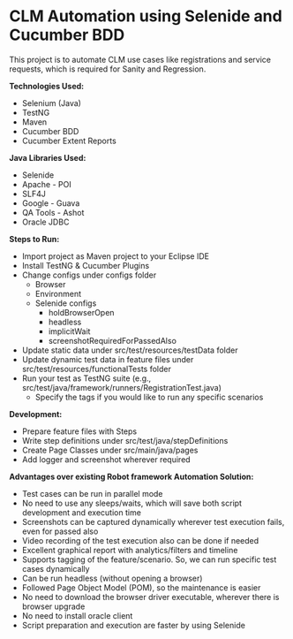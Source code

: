 # CLM Automation using Selenide and Cucumber BDD

This project is to automate CLM use cases like registrations and service requests, which is required for Sanity and Regression.

**Technologies Used:**

- Selenium (Java)
- TestNG
- Maven
- Cucumber BDD
- Cucumber Extent Reports

**Java Libraries Used:**

- Selenide
- Apache - POI
- SLF4J
- Google - Guava
- QA Tools - Ashot
- Oracle JDBC

**Steps to Run:**

- Import project as Maven project to your Eclipse IDE
- Install TestNG & Cucumber Plugins
- Change configs under configs folder
    -  Browser
    -  Environment
    -  Selenide configs
        - holdBrowserOpen
        - headless
        - implicitWait
        - screenshotRequiredForPassedAlso
- Update static data under src/test/resources/testData folder
- Update dynamic test data in feature files under src/test/resources/functionalTests folder
- Run your test as TestNG suite (e.g., src/test/java/framework/runners/RegistrationTest.java)
    - Specify the tags if you would like to run any specific scenarios

**Development:**

- Prepare feature files with Steps
- Write step definitions under src/test/java/stepDefinitions
- Create Page Classes under src/main/java/pages
- Add logger and screenshot wherever required

**Advantages over existing Robot framework Automation Solution:**

- Test cases can be run in parallel mode
- No need to use any sleeps/waits, which will save both script development and execution time
- Screenshots can be captured dynamically wherever test execution fails, even for passed also
- Video recording of the test execution also can be done if needed
- Excellent graphical report with analytics/filters and timeline
- Supports tagging of the feature/scenario. So, we can run specific test cases dynamically
- Can be run headless (without opening a browser)
- Followed Page Object Model (POM), so the maintenance is easier
- No need to download the browser driver executable, wherever there is browser upgrade
- No need to install oracle client
- Script preparation and execution are faster by using Selenide
